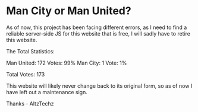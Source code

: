 # Man City or Man United?

As of now, this project has been facing different errors, as I need to find a reliable server-side JS for this website that is free, I will sadly have to retire this website.

The Total Statistics:

Man United: 172 Votes: 99%
Man City: 1 Vote: 1%

Total Votes: 173

This website will likely never change back to its original form, so as of now I have left out a maintenance sign.

Thanks - AltzTechz
